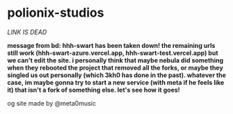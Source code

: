 # polionix-studios

*LINK IS DEAD*

**message from bd: hhh-swart has been taken down! the remaining urls still work (hhh-swart-azure.vercel.app, hhh-swart-test.vercel.app) but we can't edit the site. i personally think that maybe nebula did something when they rebooted the project that removed all the forks, or maybe they singled us out personally (which 3kh0 has done in the past). whatever the case, im maybe gonna try to start a new service (with meta if he feels like it) that isn't a fork of something else. let's see how it goes!**

og site made by @meta0music
